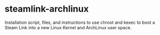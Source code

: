 # steamlink-archlinux
Installation script, files, and instructions to use chroot and kexec to boot a Steam Link into a new Linux Kernel and ArchLinux user space.
